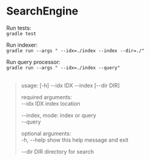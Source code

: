 # SearchEngine

Run tests:   
`gradle test`

Run indexer:  
`gradle run --args " --idx=./index --index --dir=./"`

Run query processor:   
`gradle run --args " --idx=./index --query"`
<br>
<br>
> usage: [-h] --idx IDX --index [--dir DIR]
>   
> required arguments:  
>  --idx IDX   index location  
>
>  --index,    mode: index or query  
>  --query  
>  
>  
> optional arguments:  
>  -h, --help  show this help message and exit  
>  
>  --dir DIR   directory for search  
